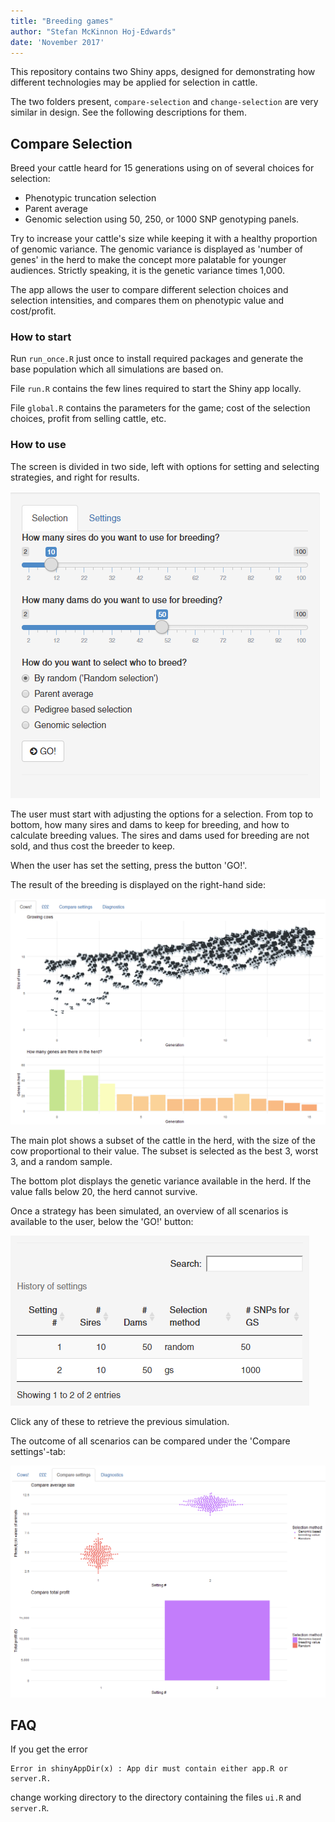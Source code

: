 ```yaml
---
title: "Breeding games"
author: "Stefan McKinnon Hoj-Edwards"
date: 'November 2017'
---
```


This repository contains two Shiny apps, designed for demonstrating 
how different technologies may be applied for selection in cattle.

The two folders present, `compare-selection` and `change-selection` are very similar in design.
See the following descriptions for them.

## Compare Selection

Breed your cattle heard for 15 generations using on of several choices for selection:

* Phenotypic truncation selection
* Parent average
* Genomic selection using 50, 250, or 1000 SNP genotyping panels.

Try to increase your cattle's size while keeping it with a healthy proportion of 
genomic variance. 
The genomic variance is displayed as 'number of genes' in the herd to make the concept more
palatable for younger audiences. Strictly speaking, it is the genetic variance times 1,000.

The app allows the user to compare different selection choices and selection intensities,
and compares them on phenotypic value and cost/profit.



### How to start

Run `run_once.R` just once to install required packages and generate the base population
which all simulations are based on.

File `run.R` contains the few lines required to start the Shiny app locally.

File `global.R` contains the parameters for the game; cost of the selection choices, 
profit from selling cattle, etc.

### How to use

The screen is divided in two side, left with options for setting and selecting strategies,
and right for results.

![Setting a selection strategy](figures/compare-selection-strategy-options.png)

The user must start with adjusting the options for a selection. 
From top to bottom, how many sires and dams to keep for breeding, and how to 
calculate breeding values.
The sires and dams used for breeding are not sold, and thus cost the breeder to keep.

When the user has set the setting, press the button 'GO!'.

The result of the breeding is displayed on the right-hand side:

![Breeding using genomic selection](figures/compare-selection-gblup.png)

The main plot shows a subset of the cattle in the herd, with the size of the cow
proportional to their value.
The subset is selected as the best 3, worst 3, and a random sample. 

The bottom plot displays the genetic variance available in the herd. 
If the value falls below 20, the herd cannot survive.

Once a strategy has been simulated, an overview of all scenarios is available to 
the user, below the 'GO!' button:

![History of settings](figures/compare-selection-scenarios.png)

Click any of these to retrieve the previous simulation.

The outcome of all scenarios can be compared under the 'Compare settings'-tab:

![Compare outcome](figures/compare-selection-compare-tab.png)


## FAQ


If you get the error

```
Error in shinyAppDir(x) : App dir must contain either app.R or server.R.
```

change working directory to the directory containing the files `ui.R` and `server.R`.